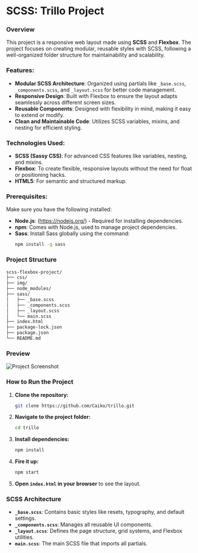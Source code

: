 # SCSS: Trillo Project

### Overview
This project is a responsive web layout made using **SCSS** and **Flexbox**. The project focuses on creating modular, reusable styles with SCSS, following a well-organized folder structure for maintainability and scalability.

### Features:
- **Modular SCSS Architecture**: Organized using partials like `_base.scss`, `_components.scss`, and `_layout.scss` for better code management.
- **Responsive Design**: Built with Flexbox to ensure the layout adapts seamlessly across different screen sizes.
- **Reusable Components**: Designed with flexibility in mind, making it easy to extend or modify.
- **Clean and Maintainable Code**: Utilizes SCSS variables, mixins, and nesting for efficient styling.

### Technologies Used:
- **SCSS (Sassy CSS)**: For advanced CSS features like variables, nesting, and mixins.
- **Flexbox**: To create flexible, responsive layouts without the need for float or positioning hacks.
- **HTML5**: For semantic and structured markup.

### Prerequisites:
Make sure you have the following installed:
- **Node.js**: (https://nodejs.org/) - Required for installing dependencies.
- **npm**: Comes with Node.js, used to manage project dependencies.
- **Sass**: Install Sass globally using the command:
  ```bash
  npm install -g sass
  ```

### Project Structure
```bash
scss-flexbox-project/
├── css/
├── img/
├── node_modules/
├── sass/
│   ├── _base.scss
│   ├── _components.scss
│   ├── _layout.scss
│   └── main.scss
├── index.html
├── package-lock.json
├── package.json
└── README.md
```

### Preview
![Project Screenshot](https://github.com/user-attachments/assets/268ea516-7c63-4bf1-a8d8-8ae9dc1b5169)

### How to Run the Project
1. **Clone the repository:**
   ```bash
   git clone https://github.com/Caiko/trillo.git
   ```
2. **Navigate to the project folder:**
   ```bash
   cd trillo
   ```
3. **Install dependencies:**
   ```bash
   npm install
   ```
4. **Fire it up:**
   ```bash
   npm start
   ```
5. **Open `index.html` in your browser** to see the layout.

### SCSS Architecture
- **`_base.scss`**: Contains basic styles like resets, typography, and default settings.
- **`_components.scss`**: Manages all reusable UI components.
- **`_layout.scss`**: Defines the page structure, grid systems, and Flexbox utilities.
- **`main.scss`**: The main SCSS file that imports all partials.

